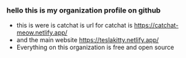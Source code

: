 ### hello this is my organization profile on github

- this is were is catchat is url for catchat is https://catchat-meow.netlify.app/
- and the main website https://teslakitty.netlify.app/
- Everything on this organization is free and open source
